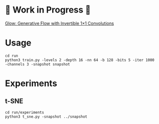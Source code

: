 # :construction: Work in Progress :construction:

[Glow: Generative Flow with Invertible 1×1 Convolutions](https://arxiv.org/abs/1807.03039)

# Usage

```
cd run
python3 train.py -levels 2 -depth 16 -nn 64 -b 128 -bits 5 -iter 1000 -channels 3 -snapshot snapshot
```

# Experiments

## t-SNE

```
cd run/experiments
python3 t_sne.py -snapshot ../snapshot
```